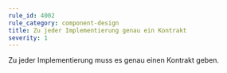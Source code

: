 ```yaml
---
rule_id: 4002
rule_category: component-design
title: Zu jeder Implementierung genau ein Kontrakt
severity: 1
---
```

Zu jeder Implementierung muss es genau einen Kontrakt geben.

